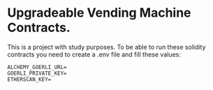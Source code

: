 # Upgradeable Vending Machine Contracts.

This is a project with study purposes. To be able to run these solidity contracts you need to create a .env file and fill these values:

```
ALCHEMY_GOERLI_URL=
GOERLI_PRIVATE_KEY=
ETHERSCAN_KEY=
```
